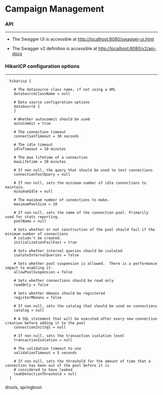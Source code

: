 # Campaign Management

### API
---

 * The Swagger UI is accessible at [http://localhost:8080/swagger-ui.html]()

 * The Swagger v2 definition is accessible at [http://localhost:8080/v2/api-docs]()
  
### HikariCP configuration options
---
      hikaricp {

        # The datasource class name, if not using a URL
        dataSourceClassName = null

        # Data source configuration options
        dataSource {
        }

        # Whether autocommit should be used
        autoCommit = true

        # The connection timeout
        connectionTimeout = 30 seconds

        # The idle timeout
        idleTimeout = 10 minutes

        # The max lifetime of a connection
        maxLifetime = 30 minutes

        # If non null, the query that should be used to test connections
        connectionTestQuery = null

        # If non null, sets the minimum number of idle connections to maintain.
        minimumIdle = null

        # The maximum number of connections to make.
        maximumPoolSize = 10

        # If non null, sets the name of the connection pool. Primarily used for stats reporting.
        poolName = null

        # Sets whether or not construction of the pool should fail if the minimum number of connections
        # coludn't be created.
        initializationFailFast = true

        # Sets whether internal queries should be isolated
        isolateInternalQueries = false

        # Sets whether pool suspension is allowed.  There is a performance impact to enabling it.
        allowPoolSuspension = false

        # Sets whether connections should be read only
        readOnly = false

        # Sets whether mbeans should be registered
        registerMbeans = false

        # If non null, sets the catalog that should be used on connections
        catalog = null

        # A SQL statement that will be executed after every new connection creation before adding it to the pool
        connectionInitSql = null

        # If non null, sets the transaction isolation level
        transactionIsolation = null

        # The validation timeout to use
        validationTimeout = 5 seconds

        # If non null, sets the threshold for the amount of time that a connection has been out of the pool before it is
        # considered to have leaked
        leakDetectionThreshold = null
      }
drools, springboot
